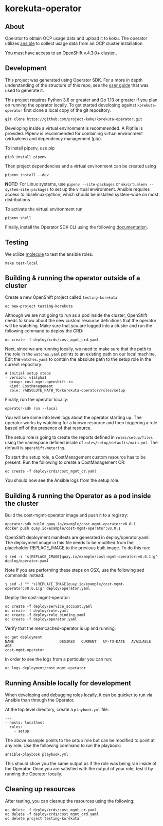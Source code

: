 # korekuta-operator

## About
Operator to obtain OCP usage data and upload it to koku. The operator utilizes [ansible](https://www.ansible.com/) to collect usage data from an OCP cluster installation.

You must have access to an OpenShift v.4.3.0+ cluster..

## Development

This project was generated using Operator SDK. For a more in depth understanding of the structure of this repo, see the [user guide](https://github.com/operator-framework/operator-sdk/blob/master/doc/ansible/user-guide.md) that was used to generate it.

This project requires Python 3.6 or greater and Go 1.13 or greater if you plan on running the operator locally. To get started developing against `korekuta-operator` first clone a local copy of the git repository.

```
git clone https://github.com/project-koku/korekuta-operator.git
```

Developing inside a virtual environment is recommended. A Pipfile is provided. Pipenv is recommended for combining virtual environment (virtualenv) and dependency management (pip).

To install pipenv, use pip

```
pip3 install pipenv
```

Then project dependencies and a virtual environment can be created using

```
pipenv install --dev
```

**NOTE:** For Linux systems, use `pipenv --site-packages` or `mkvirtualenv --system-site-packages` to set up the virtual environment. Ansible requires access to libselinux-python, which should be installed system-wide on most distributions.

To activate the virtual environment run

```
pipenv shell
```

Finally, install the Operator SDK CLI using the following [documentation](https://github.com/operator-framework/operator-sdk/blob/master/doc/user/install-operator-sdk.md).

## Testing

We utilize [molecule](https://molecule.readthedocs.io/en/latest/) to test the ansible roles.

```
make test-local
```

## Building & running the operator outside of a cluster

Create a new OpenShift project called `testing-korekuta`:

```
oc new-project testing-korekuta
```

Although we are not going to run as a pod inside the cluster, OpenShift needs to know about the new custom resource definitions that the operator will be watching. Make sure that you are logged into a cluster and run the following command to deploy the CRD:

```
oc create -f deploy/crds/cost_mgmt_crd.yaml
```

Next, since we are running locally, we need to make sure that the path to the role in the `watches.yaml` points to an existing path on our local machine. Edit the `watches.yaml` to contain the absolute path to the setup role in the current repository:

```
# initial setup steps
- version: v1alpha1
  group: cost-mgmt.openshift.io
  kind: CostManagement
  role: /ABSOLUTE_PATH_TO/korekuta-operator/roles/setup
```

Finally, run the operator locally:

```
operator-sdk run --local
```

You will see some info level logs about the operator starting up. The operator works by watching for a known resource and then triggering a role based off of the presence of that resource.


The setup role is going to create the reports defined in `roles/setup/files` using the namespace defined inside of `roles/setup/defaults/main.yml`. The default is `openshift-metering`.

To start the setup role, a CostManagement custom resource has to be present. Run the following to create a CostManagement CR:

```
oc create -f deploy/crds/cost_mgmt_cr.yaml
```

You should now see the Ansible logs from the setup role.

## Building & running the Operator as a pod inside the cluster

Build the cost-mgmt-operator image and push it to a registry:

```
operator-sdk build quay.io/example/cost-mgmt-operator:v0.0.1
docker push quay.io/example/cost-mgmt-operator:v0.0.1
```

OpenShift deployment manifests are generated in deploy/operator.yaml. The deployment image in this file needs to be modified from the placeholder REPLACE_IMAGE to the previous built image. To do this run:

```
$ sed -i 's|REPLACE_IMAGE|quay.io/example/cost-mgmt-operator:v0.0.1|g' deploy/operator.yaml
```

Note If you are performing these steps on OSX, use the following sed commands instead:

```
$ sed -i "" 's|REPLACE_IMAGE|quay.io/example/cost-mgmt-operator:v0.0.1|g' deploy/operator.yaml
```

Deploy the cost-mgmt-operator:

```
oc create -f deploy/service_account.yaml
oc create -f deploy/role.yaml
oc create -f deploy/role_binding.yaml
oc create -f deploy/operator.yaml
```

Verify that the memcached-operator is up and running:

```
oc get deployment
NAME                     DESIRED   CURRENT   UP-TO-DATE   AVAILABLE   AGE
cost-mgmt-operator
```

In order to see the logs from a particular you can run:

```
oc logs deployment/cost-mgmt-operator
```

## Running Ansible locally for development

When developing and debugging roles locally, it can be quicker to run via Ansible than through the Operator.

At the top level directory, create a `playbook.yml` file:

```
---
- hosts: localhost
  roles:
    - setup
```

The above example points to the setup role but can be modified to point at any role. Use the following command to run the playbook:

```
ansible-playbook playbook.yml
```
This should show you the same output as if the role was being ran inside of the Operator. Once you are satisfied with the output of your role, test it by running the Operator locally.


## Cleaning up resources

After testing, you can cleanup the resources using the following:

```
oc delete -f deploy/crds/cost_mgmt_cr.yaml
oc delete -f deploy/crds/cost_mgmt_crd.yaml
oc delete project testing-korekuta
```
